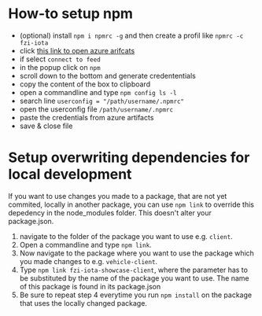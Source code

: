 # How-to setup npm
- (optional) install `npm i npmrc -g` and then create a profil like `npmrc -c fzi-iota`
- click [this link to open azure arifcats](https://dev.azure.com/FZI-IOTA-showcase/IOTA-showcase/_packaging?_a=feed&feed=FZI-IOTA-NPM)    
- if select `connect to feed`
- in the popup click on `npm`
- scroll down to the bottom and generate credententials
- copy the content of the box to clipboard
- open a commandline and type `npm config ls -l`
- search line `userconfig = "/path/username/.npmrc"`
- open the userconfig file `/path/username/.npmrc`
- paste the credentials from azure artifacts
- save & close file

# Setup overwriting dependencies for local development
If you want to use changes you made to a package, that are not yet commited, locally in another package, you can use `npm link` to override this depedency in the node_modules folder. This doesn't alter your package.json.
1. navigate to the folder of the package you want to use e.g. `client`.
2. Open a commandline and type `npm link`.
3. Now navigate to the package where you want to use the package which you made changes to e.g. `vehicle-client`.
4. Type `npm link fzi-iota-showcase-client`, where the parameter has to be substituted by the name of the package you want to use. The name of this package is found in its package.json
5. Be sure to repeat step 4 everytime you run `npm install` on the package that uses the locally changed package.